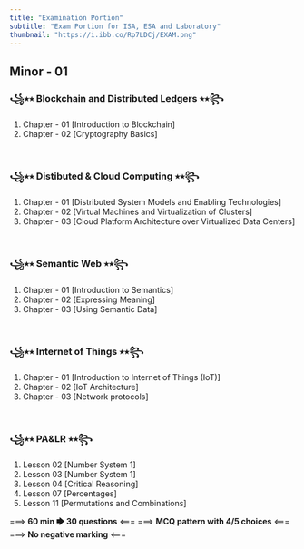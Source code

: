 ```yaml
---
title: "Examination Portion"
subtitle: "Exam Portion for ISA, ESA and Laboratory"
thumbnail: "https://i.ibb.co/Rp7LDCj/EXAM.png"
---
```


##  Minor - 01 

### ꧁⭑⭒ Blockchain and Distributed Ledgers ⭑⭒꧂

1. Chapter - 01 [Introduction to Blockchain]
2. Chapter - 02 [Cryptography Basics]

&nbsp;

### ꧁⭑⭒ Distibuted & Cloud Computing ⭑⭒꧂

1. Chapter - 01 [Distributed System Models and Enabling Technologies]
2. Chapter - 02 [Virtual Machines and Virtualization of Clusters]
3. Chapter - 03 [Cloud Platform Architecture over Virtualized Data Centers]

&nbsp;

### ꧁⭑⭒ Semantic Web ⭑⭒꧂

1. Chapter - 01 [Introduction to Semantics]
2. Chapter - 02 [Expressing Meaning]
3. Chapter - 03 [Using Semantic Data]

&nbsp;

### ꧁⭑⭒ Internet of Things ⭑⭒꧂

1. Chapter - 01 [Introduction to Internet of Things (IoT)]
2. Chapter - 02 [IoT Architecture]
3. Chapter - 03 [Network protocols]

&nbsp;

### ꧁⭑⭒ PA&LR ⭑⭒꧂

1. Lesson 02 [Number System 1]
2. Lesson 03 [Number System 1]
3. Lesson 04 [Critical Reasoning]
4. Lesson 07 [Percentages]
5. Lesson 11 [Permutations and Combinations]

===> <b>60 min 🡆 30 questions</b> <===
===> <b>MCQ pattern with 4/5 choices</b> <===
===> <b>No negative marking</b> <===

&nbsp;